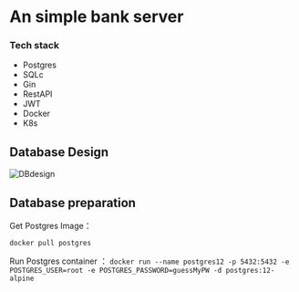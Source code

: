 # An simple bank server

### Tech stack
* Postgres 
* SQLc
* Gin
* RestAPI
* JWT
* Docker
* K8s

## Database Design
![DBdesign](https://i.imgur.com/HtPnnm6.png)

## Database preparation

Get Postgres Image： 

`docker pull postgres` 

Run Postgres container ：
`docker run --name postgres12 -p 5432:5432 -e POSTGRES_USER=root -e POSTGRES_PASSWORD=guessMyPW -d postgres:12-alpine`
